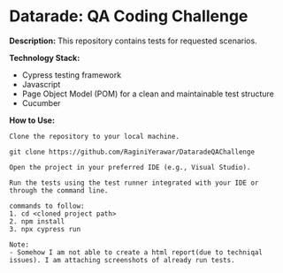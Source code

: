 # Datarade: QA Coding Challenge

**Description:** 
This repository contains tests for requested scenarios.

**Technology Stack:**

- Cypress testing framework
- Javascript
- Page Object Model (POM) for a clean and maintainable test structure
- Cucumber

**How to Use:**

    Clone the repository to your local machine.

    git clone https://github.com/RaginiYerawar/DataradeQAChallenge

    Open the project in your preferred IDE (e.g., Visual Studio).

    Run the tests using the test runner integrated with your IDE or through the command line. 

    commands to follow:
    1. cd <cloned project path>
    2. npm install
    3. npx cypress run

    Note: 
    - Somehow I am not able to create a html report(due to techniqal issues). I am attaching screenshots of already run tests.  

    


